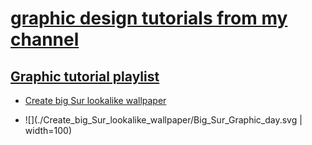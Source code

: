 # [graphic design tutorials from my channel](https://www.youtube.com/c/LarryMoore)
## [Graphic tutorial playlist](https://www.youtube.com/playlist?list=PLqr4STCEUjE49Xwq0o86EGjy-UqoM-KYc)
* [Create big Sur lookalike wallpaper](./Create_big_Sur_lookalike_wallpaper)
- ![](./Create_big_Sur_lookalike_wallpaper/Big_Sur_Graphic_day.svg | width=100)

